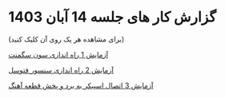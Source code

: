# گزارش کار های جلسه 14 آبان 1403 
(برای مشاهده هر یک روی آن کلیک کنید)

[آزمایش 1 راه اندازی سون سگمنت](https://github.com/mohsenkmt/MicroProcessor/blob/main/Arduino%20File/14030814/1%20SevenSegment/README.md)

[آزمایش 2 راه اندازی سنسور فتوسل](https://github.com/mohsenkmt/MicroProcessor/blob/main/Arduino%20File/14030814/2%20Photocell/README.md)

[آزمایش 3 اتصال اسپیکر به برد و پخش قطعه آهنگ](https://github.com/mohsenkmt/MicroProcessor/tree/main/Arduino%20File/14030807/3%20UltraSonic)
